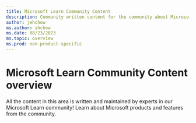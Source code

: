 ```yaml
---
title: Microsoft Learn Community Content
description: Community written content for the community about Microsoft products and features.
author: jehchow
ms.author: shchow
ms.date: 08/23/2023
ms.topic: overview
ms.prod: non-product-specific
---
```


# Microsoft Learn Community Content overview

All the content in this area is written and maintained by experts in our Microsoft Learn community! Learn about Microsoft products and features from the community.
